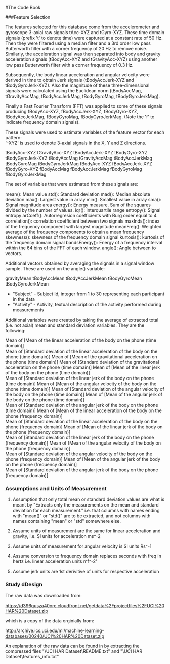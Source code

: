 #The Code Book

###Feature Selection 

The features selected for this database come from the accelerometer and gyroscope 3-axial raw signals tAcc-XYZ and tGyro-XYZ. These time domain signals (prefix 't' to denote time) were captured at a constant rate of 50 Hz. Then they were filtered using a median filter and a 3rd order low pass Butterworth filter with a corner frequency of 20 Hz to remove noise. Similarly, the acceleration signal was then separated into body and gravity acceleration signals (tBodyAcc-XYZ and tGravityAcc-XYZ) using another low pass Butterworth filter with a corner frequency of 0.3 Hz. 

Subsequently, the body linear acceleration and angular velocity were derived in time to obtain Jerk signals (tBodyAccJerk-XYZ and tBodyGyroJerk-XYZ). Also the magnitude of these three-dimensional signals were calculated using the Euclidean norm (tBodyAccMag, tGravityAccMag, tBodyAccJerkMag, tBodyGyroMag, tBodyGyroJerkMag). 

Finally a Fast Fourier Transform (FFT) was applied to some of these signals producing fBodyAcc-XYZ, fBodyAccJerk-XYZ, fBodyGyro-XYZ, fBodyAccJerkMag, fBodyGyroMag, fBodyGyroJerkMag. (Note the 'f' to indicate frequency domain signals). 

These signals were used to estimate variables of the feature vector for each pattern:  
'-XYZ' is used to denote 3-axial signals in the X, Y and Z directions.

tBodyAcc-XYZ
tGravityAcc-XYZ
tBodyAccJerk-XYZ
tBodyGyro-XYZ
tBodyGyroJerk-XYZ
tBodyAccMag
tGravityAccMag
tBodyAccJerkMag
tBodyGyroMag
tBodyGyroJerkMag
fBodyAcc-XYZ
fBodyAccJerk-XYZ
fBodyGyro-XYZ
fBodyAccMag
fBodyAccJerkMag
fBodyGyroMag
fBodyGyroJerkMag

The set of variables that were estimated from these signals are: 

mean(): Mean value
std(): Standard deviation
mad(): Median absolute deviation 
max(): Largest value in array
min(): Smallest value in array
sma(): Signal magnitude area
energy(): Energy measure. Sum of the squares divided by the number of values. 
iqr(): Interquartile range 
entropy(): Signal entropy
arCoeff(): Autorregresion coefficients with Burg order equal to 4
correlation(): correlation coefficient between two signals
maxInds(): index of the frequency component with largest magnitude
meanFreq(): Weighted average of the frequency components to obtain a mean frequency
skewness(): skewness of the frequency domain signal 
kurtosis(): kurtosis of the frequency domain signal 
bandsEnergy(): Energy of a frequency interval within the 64 bins of the FFT of each window.
angle(): Angle between to vectors.

Additional vectors obtained by averaging the signals in a signal window sample. These are used on the angle() variable:

gravityMean
tBodyAccMean
tBodyAccJerkMean
tBodyGyroMean
tBodyGyroJerkMean

* "Subject" - Subject Id, integer from 1 to 30 representing each participant in the data
* "Activity" - Activity, textual description of the activity performed during measurements  

Additional variables were created by taking the average of extracted total (i.e. not axial) mean and standard deviation variables. They are the following:

Mean of [Mean of the linear acceleration of the body on the phone (time domain)]                 
Mean of [Standard deviation of the linear acceleration of the body on the phone (time domain)]
Mean of [Mean of the gravitational acceleration on the phone (time domain)]
Mean of [Standard deviation of the gravitational acceleration on the phone (time domain)]
Mean of [Mean of the linear jerk of the body on the phone (time domain)]                    
Mean of [Standard deviation of the linear jerk of the body on the phone (time domain)]
Mean of [Mean of the angular velocity of the body on the phone (time domain)]
Mean of [Standard deviation of the angular velocity of the body on the phone (time domain)]
Mean of [Mean of the angular jerk of the body on the phone (time domain)]                
Mean of [Standard deviation of the angular jerk of the body on the phone (time domain)]
Mean of [Mean of the linear acceleration of the body on the phone (frequency domain)]           
Mean of [Standard deviation of the linear acceleration of the body on the phone (frequency domain)]
Mean of [Mean of the linear jerk of the body on the phone (frequency domain)]                  
Mean of [Standard deviation of the linear jerk of the body on the phone (frequency domain)]
Mean of [Mean of the angular velocity of the body on the phone (frequency domain)]                 
Mean of [Standard deviation of the angular velocity of the body on the phone (frequency domain)] 
Mean of [Mean of the angular jerk of the body on the phone (frequency domain)]                     
Mean of [Standard deviation of the angular jerk of the body on the phone (frequency domain)] 

### Assumptions and Units of Measurement 

1. Assumption that only total mean or standard deviation values are what is meant by "Extracts only the measurements on the mean and standard deviation for each measurement." i.e. that columns with names ending with "mean()" or "std()" are to be extracted, and not columns with names containing "mean" or "std" somewhere else.

2. Assume units of measurement are the same for linear acceleration and gravity, i.e. SI units for acceleration ms^-2

3. Assume units of measurement for angular velocity is SI units Rs^-1

4. Assume conversion to frequency domain replaces seconds with freq in hertz i.e. linear acceleration units mf^-2'

5. Assume jerk units are 1st derivitive of units for respective acceleration

### Study dDesign 

The raw data was downloaded from:

https://d396qusza40orc.cloudfront.net/getdata%2Fprojectfiles%2FUCI%20HAR%20Dataset.zip 

which is a copy of the data orginially from:

http://archive.ics.uci.edu/ml/machine-learning-databases/00240/UCI%20HAR%20Dataset.zip

An explanation of the raw data can be found in by extracting the compressed files "\UCI HAR Dataset\README.txt" and "\UCI HAR Dataset\features_info.txt"


